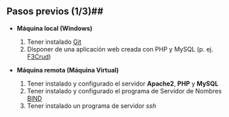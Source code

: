 ## Pasos previos (1/3)##

- **Máquina local (Windows)**
    1. Tener instalado [Git](http://git-scm.com/)
    2. Disponer de una aplicación web creada con PHP y MySQL (p. ej. [F3Crud](https://github.com/DAW-DAW2/F3Crud))
    
- **Máquina remota (Máquina Virtual)**
    1. Tener instalado y configurado el servidor **Apache2**, **PHP** y **MySQL**
    2. Tener instalado y configurado el programa de Servidor de Nombres [BIND](https://www.isc.org/downloads/bind/)
    3. Tener instalado un programa de servidor *ssh*